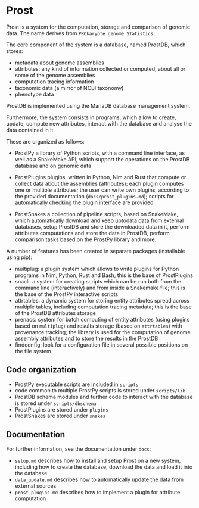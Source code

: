 # Prost

Prost is a system for the computation, storage and comparison of genomic data.
The name derives from `PROkaryote genome STatistics`.

The core component of the system is a database, named ProstDB, which stores:

- metadata about genome assemblies
- attributes: any kind of information collected or computed,
              about all or some of the genome assemblies
- computation tracing information
- taxonomic data (a mirror of NCBI taxonomy)
- phenotype data

ProstDB is implemented using the MariaDB database management system.

Furthermore, the system consists in programs, which allow to create, update,
compute new attributes, interact with the database and analyse the data
contained in it.

These are organized as follows:

- ProstPy
  a library of Python scripts, with a command line interface, as well
  as a SnakeMake API, which support the operations on the ProstDB database and
  on genomic data

- ProstPlugins
  plugins, written in Python, Nim and Rust that compute or collect data
  about the assemblies (attributes); each plugin computes one or multiple
  attributes; the user can write own plugins, according to the provided
  documentation (``docs/prost_plugins.md``); scripts for automatically checking
  the plugin interface are provided

- ProstSnakes
  a collection of pipeline scripts, based on SnakeMake, which
  automatically download and keep uptodata data from external databases, setup
  ProstDB and store the downloaded data in it, perform attributes computations
  and store the data in ProstDB, perform comparison tasks based on the ProstPy
  library and more.

A number of features has been created in separate packages
(installable using pip):

- multiplug: a plugin system which allows to write plugins for Python programs
             in Nim, Python, Rust and Bash; this is the base of ProstPlugins
- snacli: a system for creating scripts which can be run both from the command
          line (interactively) and from inside a Snakemake file;
          this is the base of the ProstPy interactive scripts
- attrtables: a dynamic system for storing entity attributes spread across
              multiple tables, including computation tracing metadata;
              this is the base of the ProstDB attributes storage
- prenacs: system for batch computing of entity attributes
           (using plugins based on ``multiplug``) and results storage
           (based on ``attrtables``) with provenance tracking;
           the library is used for the computation of genome assembly
           attributes and to store the results in the ProstDB
- findconfig: look for a configuration file in several possible positions
              on the file system

## Code organization

- ProstPy executable scripts are included in ``scripts``
- code common to multiple ProstPy scripts is stored under ``scripts/lib``
- ProstDB schema modules and further code to interact with the database
  is stored under ``scripts/dbschema``
- ProstPlugins are stored under ``plugins``
- ProstSnakes are stored under ``snakes``

## Documentation

For further information, see the documentation under ``docs``:
- ``setup.md`` describes how to install and setup Prost on a new system,
  including how to create the database, download the data and load it into the
  database
- ``data_update.md`` describes how to automatically update the data from
  external sources
- ``prost_plugins.md`` describes how to implement a plugin for attribute
  computation
